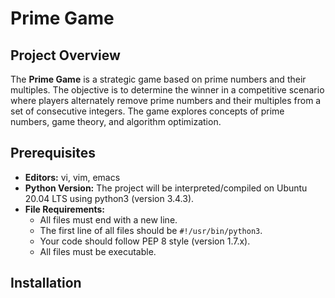# Prime Game

## Project Overview

The **Prime Game** is a strategic game based on prime numbers and their multiples. The objective is to determine the winner in a competitive scenario where players alternately remove prime numbers and their multiples from a set of consecutive integers. The game explores concepts of prime numbers, game theory, and algorithm optimization.

## Prerequisites

- **Editors:** vi, vim, emacs
- **Python Version:** The project will be interpreted/compiled on Ubuntu 20.04 LTS using python3 (version 3.4.3).
- **File Requirements:** 
  - All files must end with a new line.
  - The first line of all files should be `#!/usr/bin/python3`.
  - Your code should follow PEP 8 style (version 1.7.x).
  - All files must be executable.

## Installation

